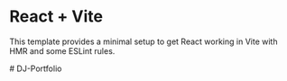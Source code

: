 # React + Vite

This template provides a minimal setup to get React working in Vite with HMR and some ESLint rules.

#   D J - P o r t f o l i o  
 